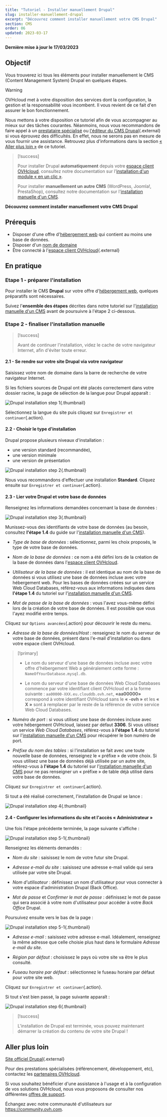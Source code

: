 ```yaml
---
title: "Tutoriel - Installer manuellement Drupal"
slug: installer-manuellement-drupal
excerpt: "Découvrez comment installer manuellement votre CMS Drupal"
section: CMS
order: 06
updated: 2023-03-17
---
```


**Dernière mise à jour le 17/03/2023**

## Objectif

Vous trouverez ici tous les éléments pour installer manuellement le CMS (Content Management System) Drupal en quelques étapes.

> [!warning]
>
> OVHcloud met à votre disposition des services dont la configuration, la gestion et la responsabilité vous incombent. Il vous revient de ce fait d'en assurer le bon fonctionnement.
> 
> Nous mettons à votre disposition ce tutoriel afin de vous accompagner au mieux sur des tâches courantes. Néanmoins, nous vous recommandons de faire appel à un [prestataire spécialisé](https://partner.ovhcloud.com/fr/) ou [l'éditeur du CMS Drupal](https://www.drupal.org/support){.external} si vous éprouvez des difficultés. En effet, nous ne serons pas en mesure de vous fournir une assistance. Retrouvez plus d'informations dans la section [« Aller plus loin »](#go-further) de ce tutoriel.
>

> [!success]
>
> Pour installer Drupal **automatiquement** depuis votre [espace client OVHcloud](https://www.ovh.com/auth/?action=gotomanager&from=https://www.ovh.com/fr/&ovhSubsidiary=fr), consultez notre documentation sur l'[installation d'un module « en un clic »](https://docs.ovh.com/fr/hosting/modules-en-1-clic/).
>
> Pour installer **manuellement un autre CMS** (WordPress, Joomla!, PrestaShop), consultez notre documentation sur l'[installation manuelle d'un CMS](https://docs.ovh.com/fr/hosting/mutualise-installer-manuellement-mon-cms/).
>

**Découvrez comment installer manuellement votre CMS Drupal**

## Prérequis

- Disposer d'une offre d'[hébergement web](https://www.ovhcloud.com/fr/web-hosting/) qui contient au moins une base de données.
- Disposer d'un [nom de domaine](https://www.ovhcloud.com/fr/domains/)
- Être connecté à l'[espace client OVHcloud](https://www.ovh.com/auth/?action=gotomanager&from=https://www.ovh.com/fr/&ovhSubsidiary=fr){.external}

## En pratique

### Etape 1 - préparer l'installation <a name="step1"></a>

Pour installer le CMS **Drupal** sur votre offre d'[hébergement web](https://www.ovhcloud.com/fr/web-hosting/), quelques préparatifs sont nécessaires.

Suivez l'**ensemble des étapes** décrites dans notre tutoriel sur l'[installation manuelle d'un CMS](https://docs.ovh.com/fr/hosting/mutualise-installer-manuellement-mon-cms/) avant de poursuivre à l'étape 2 ci-dessous.

### Etape 2 - finaliser l'installation manuelle <a name="step2"></a>

> [!success]
>
> Avant de continuer l'installation, videz le cache de votre navigateur Internet, afin d'éviter toute erreur.
>

#### 2.1 - Se rendre sur votre site Drupal via votre navigateur

Saisissez votre nom de domaine dans la barre de recherche de votre navigateur Internet.

Si les fichiers sources de Drupal ont été placés correctement dans votre dossier racine, la page de sélection de la langue pour Drupal apparaît :

![Drupal installation step 1](images/Drupal-install-language-1.png){.thumbnail}

Sélectionnez la langue du site puis cliquez sur `Enregistrer et continuer`{.action}.

#### 2.2 - Choisir le type d'installation

Drupal propose plusieurs niveaux d'installation :

- une version standard (recommandée), 
- une version minimale
- une version de présentation 

![Drupal installation step 2](images/Drupal-install-profil-2.png){.thumbnail}

Nous vous recommandons d'effectuer une installation **Standard**. Cliquez ensuite sur `Enregistrer et continuer`{.action}.

#### 2.3 - Lier votre Drupal et votre base de données

Renseignez les informations demandées concernant la base de données :

![Drupal installation step 3](images/Drupal-install-db-config-3.png){.thumbnail}

Munissez-vous des identifiants de votre base de données (au besoin, consultez **l'étape 1.4** du guide sur l'[installation manuelle d'un CMS](https://docs.ovh.com/fr/hosting/mutualise-installer-manuellement-mon-cms/)).

- *Type de base de données* : sélectionnez, parmi les choix proposés, le type de votre base de données.

- *Nom de la base de données* : ce nom a été défini lors de la création de la base de données dans l'[espace client OVHcloud](https://www.ovh.com/auth/?action=gotomanager&from=https://www.ovh.com/fr/&ovhSubsidiary=fr).

- *Utilisateur de la base de données* : il est identique au nom de la base de données si vous utilisez une base de données incluse avec votre hébergement web. Pour les bases de données créées sur un service Web Cloud Databases, référez-vous aux informations indiquées dans **l'étape 1.4** du tutoriel sur l'[installation manuelle d'un CMS](https://docs.ovh.com/fr/hosting/mutualise-installer-manuellement-mon-cms/).

- *Mot de passe de la base de données* : vous l'avez vous-même défini lors de la création de votre base de données. Il est possible que vous l'ayez modifié entre temps.

Cliquez sur `Options avancées`{.action} pour découvrir le reste du menu.

- *Adresse de la base de données/Host* : renseignez le nom du serveur de votre base de données, présent dans l'e-mail d'installation ou dans votre espace client OVHcloud. 

> [!primary]
> 
> - Le nom du serveur d'une base de données incluse avec votre offre d'hébergement Web a généralement cette forme : `NameOfYourDatabase.mysql.db`. 
>
> - Le nom du serveur d'une base de données Web Cloud Databases commence par votre identifiant client OVHcloud et a la forme suivante : `aa00000-XXX.eu.clouddb.ovh.net`, **«aa00000»** correspond à votre identifiant OVHcloud sans le **« -ovh »** et les **« X »** sont à remplacer par le reste de la référence de votre service Web Cloud Databases.
>

- *Numéro de port* : si vous utilisez une base de données incluse avec votre hébergement OVHcloud, laissez par défaut **3306**. Si vous utilisez un service *Web Cloud Databases*, référez-vous à **l'étape 1.4** du tutoriel sur l'[installation manuelle d'un CMS](https://docs.ovh.com/fr/hosting/mutualise-installer-manuellement-mon-cms/) pour récupérer le bon numéro de port.

- *Préfixe du nom des tables* : si l'installation se fait avec une toute nouvelle base de données, renseignez le « préfixe » de votre choix. Si vous utilisez une base de données déjà utilisée par un autre site, référez-vous à **l'étape 1.4** du tutoriel sur l'[installation manuelle d'un CMS](https://docs.ovh.com/fr/hosting/mutualise-installer-manuellement-mon-cms/) pour ne pas renseigner un « préfixe » de table déjà utilisé dans votre base de données.

Cliquez sur `Enregistrer et continuer`{.action}.

Si tout a été réalisé correctement, l'installation de Drupal se lance :

![Drupal installation step 4](images/Drupal-install-4.png){.thumbnail}

#### 2.4 - Configurer les informations du site et l'accès « Administrateur »

Une fois l'étape précédente terminée, la page suivante s'affiche :

![Drupal installation step 5-1](images/Drupal-install-configure-site-5-1.png){.thumbnail}

Renseignez les éléments demandés :

- *Nom du site* : saisissez le nom de votre futur site Drupal.

- *Adresse e-mail du site* : saisissez une adresse e-mail valide qui sera utilisée par votre site Drupal.

- *Nom d'utilisateur* : définissez un nom d'utilisateur pour vous connecter à votre espace d'administration Drupal (Back Office).

- *Mot de passe* et *Confirmer le mot de passe* : définissez le mot de passe qui sera associé à votre nom d'utilisateur pour accéder à votre *Back Office* Drupal.

Poursuivez ensuite vers le bas de la page :

![Drupal installation step 5-1](images/Drupal-install-configure-site-5-2.png){.thumbnail}

- *Adresse e-mail* : saisissez votre adresse e-mail. Idéalement, renseignez la même adresse que celle choisie plus haut dans le formulaire *Adresse e-mail du site*.

- *Région par défaut* : choisissez le pays où votre site va être le plus consulté.

- *Fuseau horaire par défaut* : sélectionnez le fuseau horaire par défaut pour votre site web.

Cliquez sur `Enregistrer et continuer`{.action}.

Si tout s'est bien passé, la page suivante apparaît :

![Drupal installation step 6](images/Drupal-install-ending-6.png){.thumbnail}

> [!success]
>
> L'installation de Drupal est terminée, vous pouvez maintenant démarrer la création du contenu de votre site Drupal !
>

## Aller plus loin <a name="go-further"></a>

[Site officiel Drupal](https://www.drupal.org/){.external}

Pour des prestations spécialisées (référencement, développement, etc), contactez les [partenaires OVHcloud](https://partner.ovhcloud.com/fr/directory/).

Si vous souhaitez bénéficier d'une assistance à l'usage et à la configuration de vos solutions OVHcloud, nous vous proposons de consulter nos différentes [offres de support](https://www.ovhcloud.com/fr/support-levels/).

Échangez avec notre communauté d'utilisateurs sur <https://community.ovh.com>.
